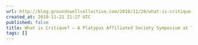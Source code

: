 ```yaml
---
url: http://blog.groundswellcollective.com/2010/11/20/what-is-critique-a-platypus-affiliated-society-symposium-at-the-new-school/
created_at: 2010-11-21 21:27 UTC
published: false
title: What is Critique? – A Platypus Affiliated Society Symposium at The New School
tags: []
---
```



